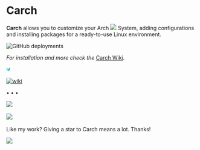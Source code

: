 <h1>Carch</h1>

**Carch** allows you to customize your Arch <img src='https://raw.githubusercontent.com/harilvfs/carch/refs/heads/main/source/archx.webp' width="10"> System, adding configurations and installing packages for a ready-to-use Linux environment.

![GitHub deployments][vercel-deploy]

*For installation and more check the* [Carch Wiki](https://chalisehari.com.np/carchdocs).

<img src="https://github.com/harilvfs/assets/blob/main/carch/arrowdown.png" width="10" />

<a href="https://chalisehari.com.np/carchdocs" target="_blank"><img alt="wiki" src="https://img.shields.io/badge/WIKI-98c379?style=flat-square"></a>


• • •



<img src="https://cdn-icons-png.flaticon.com/128/5968/5968756.png" width="50"/>

<p align="left">
<a href="https://discord.com/invite/8NJWstnUHd">
<img src="https://invidget.switchblade.xyz/8NJWstnUHd" width="300">
</a>
</p>

Like my work? Giving a star to Carch means a lot. Thanks!

<img src="https://cdn-icons-png.flaticon.com/128/4587/4587595.png" width="40" />

[vercel-deploy]: https://img.shields.io/github/deployments/harilvfs/carch/Production?style=flat-square&logo=vercel&label=vercel%20docs%20build&color=5865F2&labelColor=36454F

